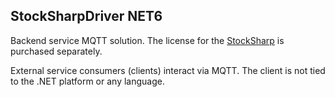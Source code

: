 ## StockSharpDriver NET6

Backend service MQTT solution. The license for the  [StockSharp](https://stocksharp.ru/?rf=202744) is purchased separately.

External service consumers (clients) interact via MQTT. The client is not tied to the .NET platform or any language.